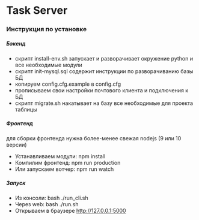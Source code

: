 # Task Server

### Инструкция по установке

##### Бэкенд


- скрипт install-env.sh запускает и разворачивает окружение python и все необходимые модули
- скрипт init-mysql.sql содержит инструкции по разворачиванию базы БД
- копируем config.cfg.example в config.cfg  
- прописываем свои настройки почтового клиента и подключения к БД
- скрипт migrate.sh накатывает на базу все необходимые для проекта таблицы

##### Фронтенд 

для сборки фронтенда нужна более-менее свежая nodejs (9  или 10 версии)

- Устанавливаем модули: npm install
- Компилим фронтенд: npm run production
- Или запускаем вотчер: npm run watch

#####  Запуск
- Из консоли: bash ./run_cli.sh
- Через web: bash ./run.sh
- Открываем в браузере http://127.0.0.1:5000